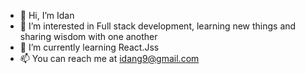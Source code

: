 - 👋 Hi, I’m Idan
- 👀 I’m interested in Full stack development, learning new things and sharing wisdom with one another
- 🌱 I’m currently learning React.Jss
- 📫 You can reach me at idang9@gmail.com
